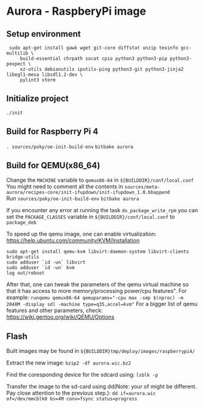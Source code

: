 # Aurora - RaspberyPi image
## Setup environment

```
 sudo apt-get install gawk wget git-core diffstat unzip texinfo gcc-multilib \
     build-essential chrpath socat cpio python3 python3-pip python3-pexpect \
     xz-utils debianutils iputils-ping python3-git python3-jinja2 libegl1-mesa libsdl1.2-dev \
     pylint3 xterm
```

## Initialize project
`./init`

## Build for Raspberry Pi 4
`. sources/poky/oe-init-build-env`
`bitbake aurora`

## Build for QEMU(x86_64)
Change the `MACHINE` variable to `qemux86-64` in `${BUILDDIR}/conf/local.conf` \
You might need to comment all the contents in `sources/meta-aurora/recipes-core/init-ifupdown/init-ifupdown_1.0.bbappend` \
Run `sources/poky/oe-init-build-env` `bitbake aurora`

If you encounter any error at running the task `do_package_write_rpm` you can set the `PACKAGE_CLASSES` variable in `${BUILDDIR}/conf/local.conf` to `package_deb`

To speed up the qemu image, one can enable virtualization: https://help.ubuntu.com/community/KVM/Installation
```
sudo apt-get install qemu-kvm libvirt-daemon-system libvirt-clients bridge-utils
sudo adduser `id -un` libvirt
sudo adduser `id -un` kvm
log out/reboot
```
After that, one can tweak the parameters of the qemu virtual machine so that it has access to more memory/processing power/cpu features". For example:
`runqemu qemux86-64 qemuparams="-cpu max -smp $(nproc) -m 2048M -display sdl -machine type=q35,accel=kvm"`
For a bigger list of qemu features and other parameters, check: https://wiki.gentoo.org/wiki/QEMU/Options


## Flash
Built images may be found in `${BUILDDIR}tmp/deploy/images/raspberrypi4/`

Extract the new image:
`bzip2 -df aurora.wic.bz2`

Find the coresponding device for the sdcard using:
`lsblk -p`

Transfer the image to the sd-card using dd(Note: your of might be different. Pay close attention to the previous step.):
`dd if=aurora.wic of=/dev/mmcblk0 bs=4M conv=fsync status=progress`

